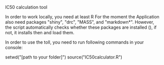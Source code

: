 IC50 calculation tool

In order to work locally, you need at least R
For the moment the Application also need packages "shiny", "drc", "MASS", and "markdown*".
However, the script automatically checks whether these packages are installed (),
if not, it installs then and load them.

In order to use the toll, you need to run following commands in your console:

setwd("[path to your folder]")
source("IC50calculator.R")